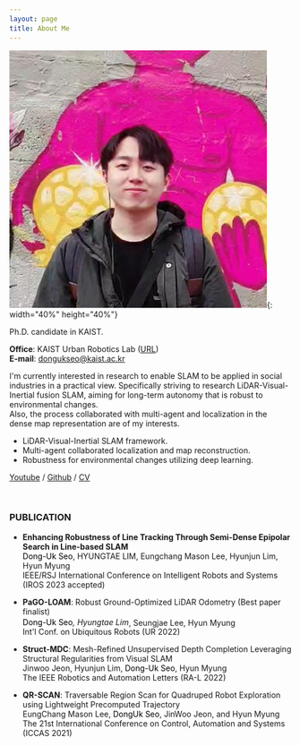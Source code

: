 ```yaml
---
layout: page
title: About Me
---
```


![photo](/assets/img/me/sdu_profile.jpeg){: width="40%" height="40%"}   

Ph.D. candidate in KAIST.   

**Office**: KAIST Urban Robotics Lab ([URL](http://urobot.kaist.ac.kr/))  
**E-mail**: dongukseo@kaist.ac.kr    
    
I'm currently interested in research to enable SLAM to be applied in social industries in a practical view.
Specifically striving to research LiDAR-Visual-Inertial fusion SLAM, aiming for long-term autonomy that is robust to environmental changes.     
Also, the process collaborated with multi-agent and localization in the dense map representation are of my interests. 

* LiDAR-Visual-Inertial SLAM framework.
* Multi-agent collaborated localization and map reconstruction.
* Robustness for environmental changes utilizing deep learning.

[Youtube](https://www.youtube.com/channel/UCaON-AWswqdv9hzrOxZDdWA) / [Github](https://github.com/SeoDU/) / [CV](/assets/CV.pdf)

<br/>


### PUBLICATION
* **Enhancing Robustness of Line Tracking Through Semi-Dense Epipolar Search in Line-based SLAM**    
<span style="color:black">Dong-Uk Seo</span>, HYUNGTAE LIM, Eungchang Mason Lee, Hyunjun Lim, Hyun Myung    
IEEE/RSJ International Conference on Intelligent Robots and Systems (IROS 2023 accepted)

* **PaGO-LOAM**: Robust Ground-Optimized LiDAR Odometry (Best paper finalist)    
<span style="color:black">Dong-Uk Seo<sup>*</sup></span>, Hyungtae Lim<sup>*</sup>, Seungjae Lee, Hyun Myung    
Int'l Conf. on Ubiquitous Robots (UR 2022)

* **Struct-MDC**: Mesh-Refined Unsupervised Depth Completion Leveraging
Structural Regularities from Visual SLAM    
Jinwoo Jeon, Hyunjun Lim, <span style="color:black">Dong-Uk Seo</span>, Hyun Myung    
The IEEE Robotics and Automation Letters (RA-L 2022)

* **QR-SCAN**: Traversable Region Scan for Quadruped Robot Exploration
using Lightweight Precomputed Trajectory    
EungChang Mason Lee, <span style="color:black">DongUk Seo</span>, JinWoo Jeon, and Hyun Myung    
The 21st International Conference on Control, Automation and Systems (ICCAS 2021)

<br/>
  
